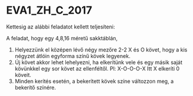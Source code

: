 # EVA1_ZH_C_2017
Kettesig az alábbi feladatot kellett teljesíteni:

A feladat, hogy egy 4,8,16 méretű sakktáblán,

1) Helyezzünk el középen lévő négy mezőre 2-2 X és O követ, hogy a kis négyzet átlóin egyforma színű kövek legyenek.
2) Új követ akkor lehet lehelyezni, ha elkerítünk vele és egy másik saját kövünkkel egy sor követ az ellenféltől. Pl: X-O-O-O-X Itt X elkeríti 0 köveit.
3) Minden kerítés esetén, a bekerített kövek színe változzon meg, a bekerítő színére.
